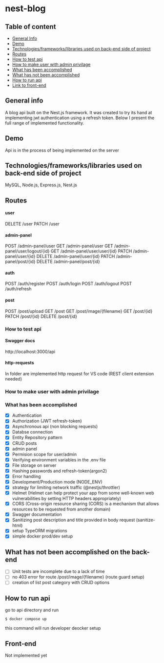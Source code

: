 # nest-blog

## Table of content

- [General Info](#general-info)
- [Demo](https://github.com/Muniox/blog-megak-back/blob/develop/README.md#demo)
- [Technologies/frameworks/libraries used on back-end side of project](https://github.com/Muniox/blog-megak-back/blob/develop/README.md#technologiesframeworkslibraries-used-on-front-end-side-of-project)
- [Routes](https://github.com/Muniox/blog-megak-back/tree/develop#routes)
- [How to test api](https://github.com/Muniox/blog-megak-back/blob/develop/README.md#how-to-test-api)
- [How to make user with admin privilage]()
- [What has been accomplished](https://github.com/Muniox/blog-megak-back/blob/develop/README.md#what-has-been-accomplished)
- [What has not been accomplished](https://github.com/Muniox/blog-megak-back/blob/develop/README.md#what-has-not-been-accomplished)
- [How to run api](https://github.com/Muniox/blog-megak-back/blob/develop/README.md#how-to-run-api)
- [Link to front-end]()

## General info

A blog api built on the Nest.js framework. It was created to try its hand at implementing jwt authentication using a refresh token. Below I present the full range of implemented functionality.

## Demo

Api is in the process of being implemented on the server

## Technologies/frameworks/libraries used on back-end side of project

MySQL, Node.js, Express.js, Nest.js

## Routes

#### user

DELETE /user
PATCH /user

#### admin-panel

POST /admin-panel/user
GET /admin-panel/user
GET /admin-panel/user/logout/{id}
GET /admin-panel/user/user/{id}
PATCH /admin-panel/user/{id}
DELETE /admin-panel/user/{id}
PATCH /admin-panel/post/{id}
DELETE /admin-panel/post/{id}

#### auth

POST /auth/register
POST /auth/login
POST /auth/logout
POST /auth/refresh

#### post

POST /post/upload
GET /post
GET /post/image/{filename}
GET /post/{id}
PATCH /post/{id}
DELETE /post/{id}

### How to test api

#### Swagger docs

http://localhost:3000/api

#### http-requests

In folder are implemented http request for VS code (REST client extension needed)

### How to make user with admin privilage

### What has been accomplished

- [x] Authentication
- [x] Authorization (JWT refresh-token)
- [x] Asynchronous api (non blocking requests)
- [x] Databse connection
- [x] Entity Repository pattern
- [x] CRUD posts
- [x] admin panel
- [x] Permision scope for user/admin
- [x] Verifying environment variables in the .env file
- [x] File storage on server
- [x] Hashing passwords and refresh-token(argon2)
- [x] Error handling
- [x] Development/Production mode (NODE_ENV)
- [x] strategy for limiting network traffic (@nestjs/throttler)
- [x] Helmet (Helmet can help protect your app from some well-known web vulnerabilities by setting HTTP headers appropriately)
- [x] CORS (Cross-origin resource sharing (CORS) is a mechanism that allows resources to be requested from another domain)
- [x] Swagger documentation
- [x] Sanitizing post description and title provided in body request (sanitize-html)
- [x] setup TypeORM migrations
- [x] simple docker prod/dev setup

## What has not been accomplished on the back-end

- [ ] Unit tests are incomplete due to a lack of time
- [ ] no 403 error for route /post/image/{filename} (route guard setup)
- [ ] creation of list post category with CRUD options

## How to run api

go to api directory and run

```
$ docker compose up
```

this command will run developer deocker setup

## Front-end

Not implemented yet
